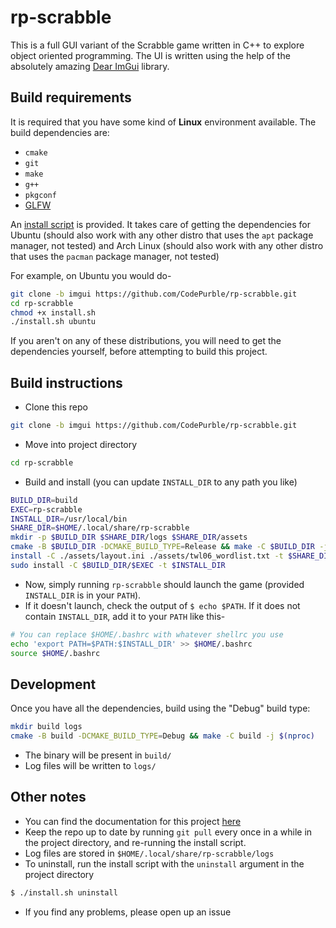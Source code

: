 # rp-scrabble
This is a full GUI variant of the Scrabble game written in C++ to explore object oriented
programming. The UI is written using the help of the absolutely amazing
[Dear ImGui](https://github.com/ocornut/imgui) library.

## Build requirements
It is required that you have some kind of **Linux** environment available.
The build dependencies are:

* `cmake`
* `git`
* `make`
* `g++`
* `pkgconf`
* [GLFW](https://www.glfw.org/)

An [install
script](https://github.com/CodePurble/rp-scrabble/blob/imgui/install.sh) is
provided. It takes care of getting the dependencies for Ubuntu (should also
work with any other distro that uses the `apt` package manager, not tested) and Arch Linux (should also
work with any other distro that uses the `pacman` package manager, not tested)

For example, on Ubuntu you would do-
```sh
git clone -b imgui https://github.com/CodePurble/rp-scrabble.git
cd rp-scrabble
chmod +x install.sh
./install.sh ubuntu
```

If you aren't on any of these distributions, you will need to get the
dependencies yourself, before attempting to build this project.

## Build instructions
* Clone this repo
```sh
git clone -b imgui https://github.com/CodePurble/rp-scrabble.git
```

* Move into project directory
```sh
cd rp-scrabble
```

* Build and install (you can update `INSTALL_DIR` to any path you like)
```sh
BUILD_DIR=build
EXEC=rp-scrabble
INSTALL_DIR=/usr/local/bin
SHARE_DIR=$HOME/.local/share/rp-scrabble
mkdir -p $BUILD_DIR $SHARE_DIR/logs $SHARE_DIR/assets
cmake -B $BUILD_DIR -DCMAKE_BUILD_TYPE=Release && make -C $BUILD_DIR -j $(nproc)
install -C ./assets/layout.ini ./assets/twl06_wordlist.txt -t $SHARE_DIR/assets -m 644
sudo install -C $BUILD_DIR/$EXEC -t $INSTALL_DIR
```
* Now, simply running `rp-scrabble` should launch the game (provided `INSTALL_DIR` is in your `PATH`).
* If it doesn't launch, check the output of `$ echo $PATH`. If it does not
  contain `INSTALL_DIR`, add it to your `PATH` like this-
```sh
# You can replace $HOME/.bashrc with whatever shellrc you use
echo 'export PATH=$PATH:$INSTALL_DIR' >> $HOME/.bashrc
source $HOME/.bashrc
```

## Development
Once you have all the dependencies, build using the "Debug" build type:

```sh
mkdir build logs
cmake -B build -DCMAKE_BUILD_TYPE=Debug && make -C build -j $(nproc)
```

* The binary will be present in `build/`
* Log files will be written to `logs/`

## Other notes
* You can find the documentation for this project [here](https://codepurble.github.io/rp-scrabble/)
* Keep the repo up to date by running `git pull` every once in a while in the
  project directory, and re-running the install script.
* Log files are stored in `$HOME/.local/share/rp-scrabble/logs`
* To uninstall, run the install script with the `uninstall` argument in the project directory
```sh
$ ./install.sh uninstall
```
* If you find any problems, please open up an issue
